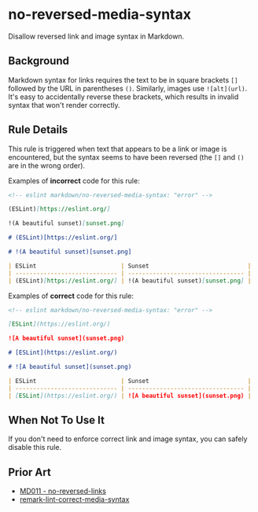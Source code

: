 # no-reversed-media-syntax

Disallow reversed link and image syntax in Markdown.

## Background

Markdown syntax for links requires the text to be in square brackets `[]` followed by the URL in parentheses `()`. Similarly, images use `![alt](url)`. It's easy to accidentally reverse these brackets, which results in invalid syntax that won't render correctly.

## Rule Details

This rule is triggered when text that appears to be a link or image is encountered, but the syntax seems to have been reversed (the `[]` and `()` are in the wrong order).

Examples of **incorrect** code for this rule:

```markdown
<!-- eslint markdown/no-reversed-media-syntax: "error" -->

(ESLint)[https://eslint.org/]

!(A beautiful sunset)[sunset.png]

# (ESLint)[https://eslint.org/]

# !(A beautiful sunset)[sunset.png]

| ESLint                        | Sunset                            |
| ----------------------------- | --------------------------------- |
| (ESLint)[https://eslint.org/] | !(A beautiful sunset)[sunset.png] |
```

Examples of **correct** code for this rule:

```markdown
<!-- eslint markdown/no-reversed-media-syntax: "error" -->

[ESLint](https://eslint.org/)

![A beautiful sunset](sunset.png)

# [ESLint](https://eslint.org/)

# ![A beautiful sunset](sunset.png)

| ESLint                        | Sunset                            |
| ----------------------------- | --------------------------------- |
| [ESLint](https://eslint.org/) | ![A beautiful sunset](sunset.png) |
```

## When Not To Use It

If you don't need to enforce correct link and image syntax, you can safely disable this rule.

## Prior Art

* [MD011 - no-reversed-links](https://github.com/DavidAnson/markdownlint/blob/main/doc/md011.md)
* [remark-lint-correct-media-syntax](https://github.com/remarkjs/remark-lint/tree/main/packages/remark-lint-correct-media-syntax)